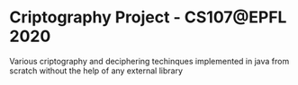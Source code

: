 # Criptography Project - CS107@EPFL 2020

Various criptography and deciphering techinques implemented in java from scratch without the help of any external library

